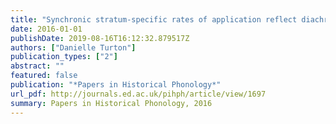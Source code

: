 ```yaml
---
title: "Synchronic stratum-specific rates of application reflect diachronic change: morphosyntactic conditioning of variation in English /l/-darkening."
date: 2016-01-01
publishDate: 2019-08-16T16:12:32.879517Z
authors: ["Danielle Turton"]
publication_types: ["2"]
abstract: ""
featured: false
publication: "*Papers in Historical Phonology*"
url_pdf: http://journals.ed.ac.uk/pihph/article/view/1697
summary: Papers in Historical Phonology, 2016
---
```

